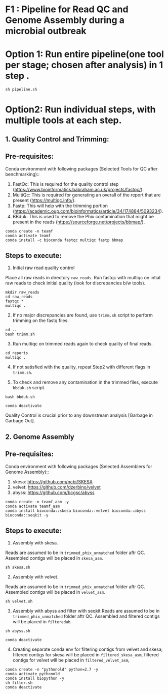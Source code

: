 # F1 : Pipeline for Read QC and Genome Assembly during a microbial outbreak

# Option 1: Run entire pipeline(one tool per stage; chosen after analysis) in 1 step .

```
sh pipeline.sh
```
# Option2: Run individual steps, with multiple tools at each step.

## 1. Quality Control and Trimming: 
## Pre-requisites: 
 Conda environment with following packages (Selected Tools for QC after benchmarking)::
 1. FastQc: This is required for the quality control step (https://www.bioinformatics.babraham.ac.uk/projects/fastqc/). 
 2. MultiQc: This is required for generating an overall of the report that are present (https://multiqc.info/). 
 3. Fastp: This will help with the trimming portion (https://academic.oup.com/bioinformatics/article/34/17/i884/5093234). 
 4. BBduk: This is used to remove the Phix contamination that might be present in the reads (https://sourceforge.net/projects/bbmap/). 

```
conda create -n teamf
conda activate teamf
conda install -c bioconda fastqc multiqc fastp bbmap
```

## Steps to execute: 

1. Initial raw read quality control

 Place all raw reads in directory ``raw_reads``.
 Run fastqc with multiqc on intial raw reads to check initial quality (look for discrepancies b/w tools). 

``` 
mkdir raw_reads
cd raw_reads
fastqc *
multiqc . 
```
2. If no major discrepancies are found, use ``trimm.sh`` script to perform trimming on the fastq files.

```
cd ..
bash trimm.sh
```

3. Run multiqc on trimmed reads again to check quality of final reads. 

```
cd reports
multiqc . 
```

4. If not satisfied with the quality, repeat Step2 with different flags in ``trimm.sh``. 

5. To check and remove any contamination in the trimmed files, execute ``bbduk.sh`` script. 

```
bash bbduk.sh 
``` 
```
conda deactivate
```
Quality Control is crucial prior to any downstream analysis [Garbage in Garbage Out]. 

## 2. Genome Assembly 

## Pre-requisites: 
 Conda environment with following packages (Selected Assemblers for Genome Assembly)::
 1. skesa: https://github.com/ncbi/SKESA
 2. velvet: https://github.com/dzerbino/velvet
 3. abyss: https://github.com/bcgsc/abyss

```
conda create -n teamf_asm -y 
conda activate teamf_asm
conda install bioconda::skesa bioconda::velvet bioconda::abyss bioconda::seqkit -y
```
## Steps to execute: 

1. Assembly with skesa.

 Reads are assumed to be in ``trimmed_phix_unmatched`` folder aftr QC.
 Assembled contigs will be placed in ``skesa_asm``.
 
 ```
sh skesa.sh
```

2. Assembly with velvet.

 Reads are assumed to be in ``trimmed_phix_unmatched`` folder aftr QC.
 Assembled contigs will be placed in ``velvet_asm``.
 
```
sh velvet.sh
```

3. Assembly with abyss and filter with seqkit
 Reads are assumed to be in ``trimmed_phix_unmatched`` folder aftr QC.
 Assembled and filtered contigs will be placed in ``filteredab``.

```
sh abyss.sh
```

```
conda deactivate
```

4. Creating separate conda env for filtering contigs from velvet and skesa; filtered contigs for skesa will be placed in ``filtered_skesa_asm``, filtered contigs for velvet will be placed in ``filtered_velvet_asm``,
```
conda create -n "pythonold" python=2.7 -y
conda activate pythonold
conda install biopython -y
sh filter.sh
conda deactivate
```
